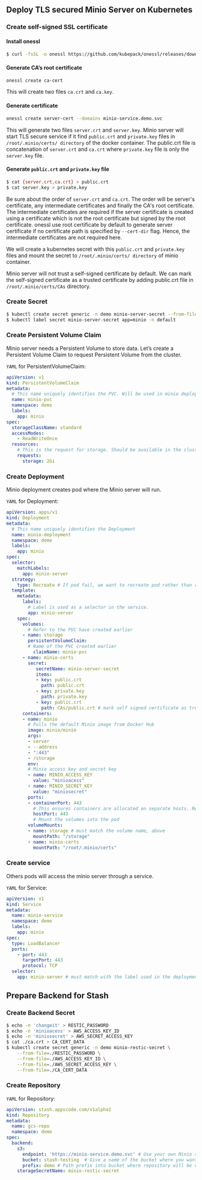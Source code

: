 
##  Deploy TLS secured Minio Server on Kubernetes

### Create self-signed SSL certificate
#### Install onessl
```bash
$ curl -fsSL -o onessl https://github.com/kubepack/onessl/releases/download/0.3.0/onessl-linux-amd64 && chmod +x onessl && sudo mv onessl /usr/local/bin/
```
#### Generate CA’s root certificate
```bash
onessl create ca-cert
```
This will create two files `ca.crt` and `ca.key`.
####  Generate certificate
```bash
onessl create server-cert --domains minio-service.demo.svc
```
This will generate two files `server.crt` and `server.key`. Minio server will start TLS secure service if it find `public.crt` and `private.key` files in `/root/.minio/certs/ directory` of the docker container. The public.crt file is concatenation of `server.crt` and `ca.crt` where `private.key` file is only the `server.key` file.

####  Generate `public.crt` and `private.key` file
```bash
$ cat {server.crt,ca.crt} > public.crt
$ cat server.key > private.key
```
Be sure about the order of `server.crt` and `ca.crt`. The order will be server's certificate, any intermediate certificates and finally the CA's root certificate. The intermediate certificates are required if the server certificate is created using a certificate which is not the root certificate but signed by the root certificate. onessl use root certificate by default to generate server certificate if no certificate path is specified by `--cert-dir` flag. Hence, the intermediate certificates are not required here.

We will create a kubernetes secret with this `public.crt` and `private.key` files and mount the secret to `/root/.minio/certs/ directory` of minio container.

Minio server will not trust a self-signed certificate by default. We can mark the self-signed certificate as a trusted certificate by adding public.crt file in `/root/.minio/certs/CAs` directory.

### Create Secret
```bash
$ kubectl create secret generic -n demo minio-server-secret --from-file=./public.crt --from-file=./private.key
$ kubectl label secret minio-server-secret app=minio -n default
```
### Create Persistent Volume Claim
Minio server needs a Persistent Volume to store data. Let’s create a Persistent Volume Claim to request Persistent Volume from the cluster.

`YAML` for PersistentVolumeClaim:
```yaml
apiVersion: v1
kind: PersistentVolumeClaim
metadata:
  # This name uniquely identifies the PVC. Will be used in minio deployment.
  name: minio-pvc
  namespace: demo
  labels:
    app: minio
spec:
  storageClassName: standard
  accessModes:
    - ReadWriteOnce
  resources:
    # This is the request for storage. Should be available in the cluster.
    requests:
      storage: 2Gi
```

### Create Deployment
Minio deployment creates pod where the Minio server will run.

`YAML` for Deployment:
```yaml
apiVersion: apps/v1
kind: Deployment
metadata:
  # This name uniquely identifies the Deployment
  name: minio-deployment
  namespace: demo
  labels:
    app: minio
spec:
  selector:
    matchLabels:
      app: minio-server 
  strategy:
    type: Recreate # If pod fail, we want to recreate pod rather than restarting it.
  template:
    metadata:
      labels:
        # Label is used as a selector in the service.
        app: minio-server
    spec:
      volumes:
        # Refer to the PVC have created earlier
      - name: storage
        persistentVolumeClaim:
        # Name of the PVC created earlier
          claimName: minio-pvc
      - name: minio-certs
        secret:
           secretName: minio-server-secret
           items:
           - key: public.crt
             path: public.crt
           - key: private.key
             path: private.key
           - key: public.crt
             path: CAs/public.crt # mark self signed certificate as trusted
      containers:
      - name: minio
        # Pulls the default Minio image from Docker Hub
        image: minio/minio
        args:
        - server
        - --address
        - ":443"
        - /storage
        env:
        # Minio access key and secret key
        - name: MINIO_ACCESS_KEY
          value: "minioacess"
        - name: MINIO_SECRET_KEY
          value: "miniosecret"
        ports:
        - containerPort: 443
          # This ensures containers are allocated on separate hosts. Remove hostPort to allow multiple Minio containers on one host
          hostPort: 443
          # Mount the volumes into the pod
        volumeMounts:
        - name: storage # must match the volume name, above
          mountPath: "/storage"
        - name: minio-certs
          mountPath: "/root/.minio/certs"
```

### Create service
Others pods will access the minio server through a service.

`YAML` for Service:
```yaml
apiVersion: v1
kind: Service
metadata:
  name: minio-service
  namespace: demo
  labels:
    app: minio
spec:
  type: LoadBalancer
  ports:
    - port: 443
      targetPort: 443
      protocol: TCP
  selector:
    app: minio-server # must match with the label used in the deployment
```



## Prepare Backend for Stash
### Create Backend Secret
```bash
$ echo -n 'changeit' > RESTIC_PASSWORD
$ echo -n 'minioacess' > AWS_ACCESS_KEY_ID
$ echo -n 'miniosecret' > AWS_SECRET_ACCESS_KEY
$ cat ./ca.crt > CA_CERT_DATA
$ kubectl create secret generic -n demo minio-restic-secret \
    --from-file=./RESTIC_PASSWORD \
    --from-file=./AWS_ACCESS_KEY_ID \
    --from-file=./AWS_SECRET_ACCESS_KEY \
    --from-file=./CA_CERT_DATA
```
### Create Repository
`YAML` for Repository:
```yaml
apiVersion: stash.appscode.com/v1alpha1
kind: Repository
metadata:
  name: gcs-repo
  namespace: demo
spec:
  backend:
    s3:
      endpoint: 'https://minio-service.demo.svc' # Use your own Minio server address.
      bucket: stash-testing  # Give a name of the bucket where you want to backup.
      prefix: demo # Path prefix into bucket where repository will be created.(optional).
    storageSecretName: minio-restic-secret
```
